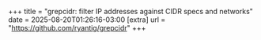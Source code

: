 +++
title = "grepcidr: filter IP addresses against CIDR specs and networks"
date = 2025-08-20T01:26:16-03:00
[extra]
url = "https://github.com/ryantig/grepcidr"
+++
